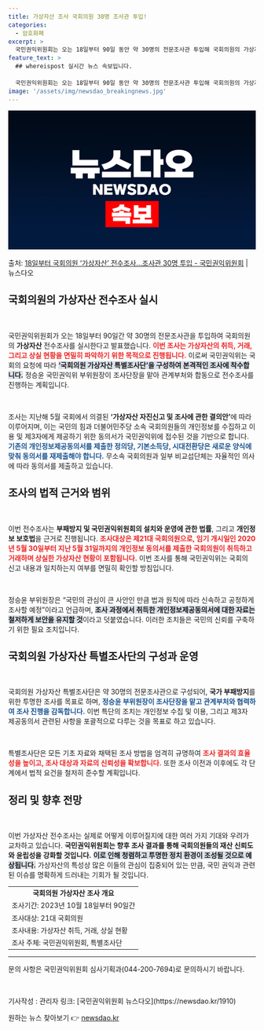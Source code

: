 ```yaml
---
title: 가상자산 조사 국회의원 30명 조사관 투입!
categories:
  - 암호화폐
excerpt: >
  국민권익위원회는 오는 18일부터 90일 동안 약 30명의 전문조사관 투입해 국회의원의 가상자산 전수조사를 실…
feature_text: >
  ## whereispost 실시간 뉴스 속보입니다.

  국민권익위원회는 오는 18일부터 90일 동안 약 30명의 전문조사관 투입해 국회의원의 가상자산 전수조사를 실…
image: '/assets/img/newsdao_breakingnews.jpg'
---
```


![뉴스다오 속보](/assets/img/newsdao_breakingnews.jpg)

<p>출처: <a href="https://newsdao.kr/1910" rel="dofollow">18일부터 국회의원 ‘가상자산’ 전수조사…조사관 30명 투입 - 국민권익위원회</a> | 뉴스다오</p>

<h2 data-ke-size="size26">국회의원의 가상자산 전수조사 실시</h2>

<p data-ke-size="size16">&nbsp;</p>
국민권익위원회가 오는 18일부터 90일간 약 30명의 전문조사관을 투입하여 국회의원의 <b>가상자산</b> 전수조사를 실시한다고 발표했습니다. <b><span style="color: #ee2323;">이번 조사는 가상자산의 취득, 거래, 그리고 상실 현황을 면밀히 파악하기 위한 목적으로 진행됩니다.</span></b> 이로써 국민권익위는 국회의 요청에 따라 <b><span style="background-color: #21538527;">‘국회의원 가상자산 특별조사단’을 구성하여 본격적인 조사에 착수합니다.</span></b> 정승윤 국민권익위 부위원장이 조사단장을 맡아 관계부처와 합동으로 전수조사를 진행하는 계획입니다.

<p data-ke-size="size16">&nbsp;</p>
조사는 지난해 5월 국회에서 의결된 <b>‘가상자산 자진신고 및 조사에 관한 결의안’</b>에 따라 이루어지며, 이는 국민의 힘과 더불어민주당 소속 국회의원들의 개인정보를 수집하고 이용 및 제3자에게 제공하기 위한 동의서가 국민권익위에 접수된 것을 기반으로 합니다. <b><span style="color: #1a5490;">기존의 개인정보제공동의서를 제출한 정의당, 기본소득당, 시대전환당은 새로운 양식에 맞춰 동의서를 재제출해야 합니다.</span></b> 무소속 국회의원과 일부 비교섭단체는 자율적인 의사에 따라 동의서를 제출하고 있습니다.

<h2 data-ke-size="size26">조사의 법적 근거와 범위</h2>

<p data-ke-size="size16">&nbsp;</p>
이번 전수조사는 <b>부패방지 및 국민권익위원회의 설치와 운영에 관한 법률</b>, 그리고 <b>개인정보 보호법</b>을 근거로 진행됩니다. <b><span style="color: #ee2323;">조사대상은 제21대 국회의원으로, 임기 개시일인 2020년 5월 30일부터 지난 5월 31일까지의 개인정보 동의서를 제출한 국회의원이 취득하고 거래하며 상실한 가상자산 현황이 포함됩니다.</span></b> 이번 조사를 통해 국민권익위는 국회의 신고 내용과 일치하는지 여부를 면밀히 확인할 방침입니다.

<p data-ke-size="size16">&nbsp;</p>
정승윤 부위원장은 “국민의 관심이 큰 사안인 만큼 법과 원칙에 따라 신속하고 공정하게 조사할 예정”이라고 언급하며, <b><span style="background-color: #21538527;">조사 과정에서 취득한 개인정보제공동의서에 대한 자료는 철저하게 보안을 유지할 것</span></b>이라고 덧붙였습니다. 이러한 조치들은 국민의 신뢰를 구축하기 위한 필요 조치입니다.

<h2 data-ke-size="size26">국회의원 가상자산 특별조사단의 구성과 운영</h2>

<p data-ke-size="size16">&nbsp;</p>
국회의원 가상자산 특별조사단은 약 30명의 전문조사관으로 구성되어, <b>국가 부패방지</b>를 위한 투명한 조사를 목표로 하며, <b><span style="color: #1a5490;">정승윤 부위원장이 조사단장을 맡고 관계부처와 협력하여 조사 진행을 감독합니다.</span></b> 이번 특단의 조치는 개인정보 수집 및 이용, 그리고 제3자 제공동의서 관련된 사항을 포괄적으로 다루는 것을 목표로 하고 있습니다.

<p data-ke-size="size16">&nbsp;</p>
특별조사단은 모든 기초 자료와 채택된 조사 방법을 엄격히 규명하여 <b><span style="color: #ee2323;">조사 결과의 효율성을 높이고, 조사 대상과 자료의 신뢰성을 확보합니다.</span></b> 또한 조사 이전과 이후에도 각 단계에서 법적 요건을 철저히 준수할 계획입니다.

<h2 data-ke-size="size26">정리 및 향후 전망</h2>

<p data-ke-size="size16">&nbsp;</p>
이번 가상자산 전수조사는 실제로 어떻게 이루어질지에 대한 여러 가지 기대와 우려가 교차하고 있습니다. <b>국민권익위원회는 향후 조사 결과를 통해 국회의원들의 재산 신뢰도와 윤립성을 강화할 것입니다.</b> <b><span style="background-color: #21538527;">이로 인해 청렴하고 투명한 정치 환경이 조성될 것으로 예상됩니다.</span></b> 가상자산의 특성상 많은 이들의 관심이 집중되어 있는 만큼, 국민 권익과 관련된 이슈를 명확하게 드러내는 기회가 될 것입니다.

<table>
    <tr>
        <td style="text-align: center; height: 17px;"><b>국회의원 가상자산 조사 개요</b></td>
    </tr>
    <tr>
        <td>조사기간: 2023년 10월 18일부터 90일간</td>
    </tr>
    <tr>
        <td>조사대상: 21대 국회의원</td>
    </tr>
    <tr>
        <td>조사내용: 가상자산 취득, 거래, 상실 현황</td>
    </tr>
    <tr>
        <td>조사 주체: 국민권익위원회, 특별조사단</td>
    </tr>
</table>

<hr/>

<p data-ke-size="size16">문의 사항은 국민권익위원회 심사기획과(044-200-7694)로 문의하시기 바랍니다.</p>

<p data-ke-size="size16">&nbsp;</p>
기사작성 : 관리자  
링크: [국민권익위원회 뉴스다오](https://newsdao.kr/1910) 

원하는 뉴스 찾아보기 👉 <a href="https://newsdao.kr" rel="dofollow">newsdao.kr</a>


